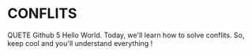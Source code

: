 # CONFLITS
QUETE Github 5
Hello World.
Today, we'll learn how to solve conflits.
So, keep cool and you'll understand everything !
